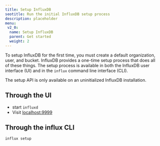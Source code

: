 ```yaml
---
title: Setup InfluxDB
seotitle: Run the initial InfluxDB setup process
description: placeholder
menu:
 v2_0:
  name: Setup InfluxDB
  parent: Get started
  weight: 2
---
```


To setup InfluxDB for the first time, you must create a default organization, user, and bucket.
InfluxDB provides a one-time setup process that does all of these things.
The setup process is available in both the InfluxDB user interface (UI) and in
the `influx` command line interface (CLI).

The setup API is only available on an uninitialized InfluxDB installation.

## Through the UI
- start `influxd`
- Visit [localhost:9999](http://localhost:9999)

## Through the influx CLI
```bash
influx setup
```
